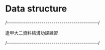 # Data structure
/*---------------------------------------------*/

逢甲大二資料結溝功課練習

/*---------------------------------------------*/

